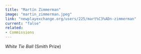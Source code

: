 ```yaml
---
title: "Martín Zimmerman"
image: "martin_zimmerman.jpeg"
link: "newplayexchange.org/users/225/mart%C3%ADn-zimmerman"
current: "false"
related:
- Commissions
---
```


*White Tie Ball* (Smith Prize)

